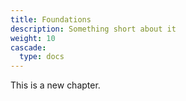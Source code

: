```yaml
---
title: Foundations
description: Something short about it
weight: 10
cascade:
  type: docs
---
```

This is a new chapter.

